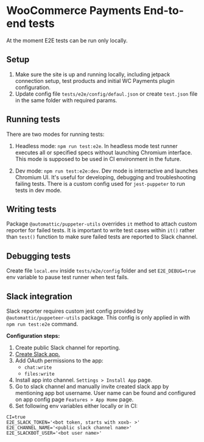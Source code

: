 # WooCommerce Payments End-to-end tests

At the moment E2E tests can be run only locally.

## Setup

1. Make sure the site is up and running locally, including jetpack connection setup, test products and initial WC Payments plugin configuration.
2. Update config file `tests/e2e/config/defaul.json` or create `test.json` file in the same folder with required params.

## Running tests

There are two modes for running tests:

1. Headless mode: `npm run test:e2e`. In headless mode test runner executes all or specified specs without launching Chromium interface. This mode is supposed to be used in CI environment in the future.

2. Dev mode: `npm run test:e2e:dev`. Dev mode is interractive and launches Chromium UI. It's useful for developing, debugging and troubleshooting failing tests. There is a custom config used for `jest-puppeter` to run tests in dev mode.

## Writing tests

Package `@automattic/puppeter-utils` overrides `it` method to attach custom reporter for failed tests.
It is important to write test cases within `it()` rather than `test()` function to make sure failed tests are reported to Slack channel.

## Debugging tests

Create file `local.env` inside `tests/e2e/config` folder and set `E2E_DEBUG=true` env variable to pause test runner when test fails.

## Slack integration

Slack reporter requires custom jest config provided by `@automattic/puppeteer-utils` package. This config is only applied in with `npm run test:e2e` command.

**Configuration steps:**

1. Create public Slack channel for reporting.
2. [Create Slack app.](https://api.slack.com/apps/)
3. Add OAuth permissions to the app:
    * `chat:write`
    * `files:write`
4. Install app into channel. `Settings > Install App` page.
5. Go to slack channel and manually invite created slack app by mentioning app bot username. User name can be found and configured on app config page `Features > App Home` page.
6. Set following env variables either locally or in CI:
```
CI=true
E2E_SLACK_TOKEN='<bot token, starts with xoxb- >'
E2E_CHANNEL_NAME='<public slack channel name>'
E2E_SLACKBOT_USER='<bot user name>'
```


